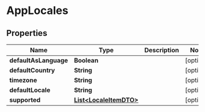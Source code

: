 # AppLocales

## Properties
Name | Type | Description | Notes
------------ | ------------- | ------------- | -------------
**defaultAsLanguage** | **Boolean** |  |  [optional]
**defaultCountry** | **String** |  |  [optional]
**timezone** | **String** |  |  [optional]
**defaultLocale** | **String** |  |  [optional]
**supported** | [**List&lt;LocaleItemDTO&gt;**](LocaleItemDTO.md) |  |  [optional]
